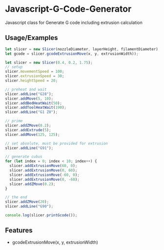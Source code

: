 # Javascript-G-Code-Generator

Javascript class for Generate G code including extrusion calculation

## Usage/Examples

```javascript
let slicer = new Slicer(nozzleDiameter, layerHeight, filamentDiameter);
let gcode = slicer.gcodeExtrusionMove(x, y, extrusionWidth));
```

```javascript
let slicer = new Slicer(0.4, 0.2, 1.75);
// setup
slicer.movementSpeed = 100;
slicer.extrusionSpeed = 30;
slicer.heightSpeed = 20;

// preheat and wait
slicer.addLine("G28");
slicer.addMove(5, 10);
slicer.addBedHeatWait(50);
slicer.addToolHeatWait(190);
slicer.addLine("G1 Z0");

// prime
slicer.addZMove(0.2);
slicer.addExtrude(5);
slicer.addMove(125, 125);

// set absolute, must be provided for extrusion
slicer.addLine("G91");

// generate cubus
for (let index = 0; index < 10; index++) {
  slicer.addExtrusionMove(60, 0);
  slicer.addExtrusionMove(0, 60);
  slicer.addExtrusionMove(-60, 0);
  slicer.addExtrusionMove(0, -60);
  slicer.addZMove(0.2);
}

// the end
slicer.addZMove(20);
slicer.addLine("G90");

console.log(slicer.printGcode());
```

## Features

- gcodeExtrusionMove(x, y, extrusionWidth)
